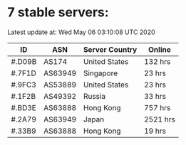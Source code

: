 # 7 stable servers:

Latest update at: Wed May 06 03:10:08 UTC 2020

| ID | ASN | Server Country | Online |
| -- | --- | -------------- | ------ |
| #.D09B | AS174 | United States | 132 hrs |
| #.7F1D | AS63949 | Singapore | 23 hrs |
| #.9FC3 | AS53889 | United States | 23 hrs |
| #.1F2B | AS49392 | Russia | 33 hrs |
| #.BD3E | AS63888 | Hong Kong | 757 hrs |
| #.2A79 | AS63949 | Japan | 2521 hrs |
| #.33B9 | AS63888 | Hong Kong | 19 hrs |


